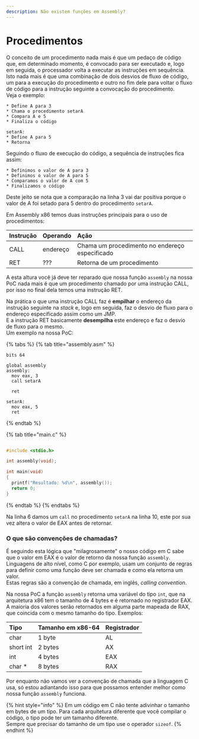 ```yaml
---
description: Não existem funções em Assembly?
---
```


# Procedimentos

O conceito de um procedimento nada mais é que um pedaço de código que, em determinado momento, é convocado para ser executado e, logo em seguida, o processador volta a executar as instruções em sequência.  
Isto nada mais é que uma combinação de dois desvios de fluxo de código, um para a execução do procedimento e outro no fim dele para voltar o fluxo de código para a instrução seguinte a convocação do procedimento.  
Veja o exemplo:

```text
* Define A para 3
* Chama o procedimento setarA
* Compara A e 5
* Finaliza o código

setarA:
* Define A para 5
* Retorna
```

Seguindo o fluxo de execução do código, a sequência de instruções fica assim:

```text
* Definimos o valor de A para 3
* Definimos o valor de A para 5
* Comparamos o valor de A com 5
* Finalizamos o código
```

Deste jeito se nota que a comparação na linha 3 vai dar positiva porque o valor de A foi setado para 5 dentro do procedimento `setarA`.

Em Assembly x86 temos duas instruções principais para o uso de procedimentos:

| Instrução | Operando | Ação |
| :--- | :--- | :--- |
| CALL | endereço | Chama um procedimento no endereço especificado |
| RET | ??? | Retorna de um procedimento |

A esta altura você já deve ter reparado que nossa função `assembly` na nossa PoC nada mais é que um procedimento chamado por uma instrução CALL, por isso no final dela temos uma instrução RET.

Na prática o que uma instrução CALL faz é **empilhar** o endereço da instrução seguinte na _stack_ e, logo em seguida, faz o desvio de fluxo para o endereço especificado assim como um JMP.  
E a instrução RET basicamente **desempilha** este endereço e faz o desvio de fluxo para o mesmo.  
Um exemplo na nossa PoC:

{% tabs %}
{% tab title="assembly.asm" %}
```text
bits 64

global assembly
assembly:
  mov eax, 3
  call setarA

  ret

setarA:
  mov eax, 5
  ret
```
{% endtab %}

{% tab title="main.c" %}
```c
#include <stdio.h>

int assembly(void);

int main(void)
{
  printf("Resultado: %d\n", assembly());
  return 0;
}
```
{% endtab %}
{% endtabs %}

Na linha 6 damos um `call` no procedimento `setarA` na linha 10, este por sua vez altera o valor de EAX antes de retornar.

### O que são convenções de chamadas?

É seguindo esta lógica que "milagrosamente" o nosso código em C sabe que o valor em EAX é o valor de retorno da nossa função `assembly`.  
Linguagens de alto nível, como C por exemplo, usam um conjunto de regras para definir como uma função deve ser chamada e como ela retorna um valor.  
Estas regras são a convenção de chamada, em inglês, _calling convention_.

Na nossa PoC a função `assembly` retorna uma variável do tipo `int`, que na arquitetura x86 tem o tamanho de 4 bytes e é retornado no registrador EAX.  
A maioria dos valores serão retornados em alguma parte mapeada de RAX, que coincida com o mesmo tamanho do tipo. Exemplos:

| Tipo | Tamanho em x86-64 | Registrador |
| :--- | :--- | :--- |
| char | 1 byte | AL |
| short int | 2 bytes | AX |
| int | 4 bytes | EAX |
| char \* | 8 bytes | RAX |

Por enquanto não vamos ver a convenção de chamada que a linguagem C usa, só estou adiantando isso para que possamos entender melhor como nossa função `assembly` funciona.

{% hint style="info" %}
Em um código em C não tente adivinhar o tamanho em bytes de um tipo. Para cada arquitetura diferente que você compilar o código, o tipo pode ter um tamanho diferente.  
Sempre que precisar do tamanho de um tipo use o operador `sizeof`.
{% endhint %}


